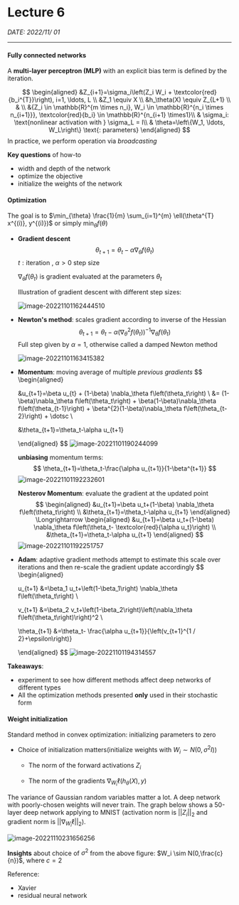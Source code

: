 # Lecture 6

*DATE: 2022/11/ 01*

---

#### Fully connected networks

A **multi-layer perceptron (MLP)** with an explicit bias term is defined by the iteration.

$$
\begin{aligned}
&Z_{i+1}=\sigma_i\left(Z_i W_i + \textcolor{red}{b_i^{T}}\right), i=1, \ldots, L \\
&Z_1 \equiv X \\
&h_\theta(X) \equiv Z_{L+1} \\
& \\
&{Z_i \in \mathbb{R}^{m \times n_i}, W_i \in \mathbb{R}^{n_i \times n_{i+1}}}, \textcolor{red}{b_i} \in \mathbb{R}^{n_{i+1} \times1}\\
& \sigma_i: \text{nonlinear activation with } \sigma_L = I\\
& \theta=\left\{W_1, \ldots, W_L\right\} \text{: parameters}
\end{aligned}
$$
In practice,  we perform operation via *broadcasting*

**Key questions** of how-to

- width and depth of the network
- optimize the objective
-  initialize the weights of the network

#### Optimization

The goal is to $\min_{\theta} \frac{1}{m} \sum_{i=1}^{m} \ell(\theta^{T} x^{(i)}, y^{(i)})$ or simply $\min_{\theta} f(\theta)$

- **Gradient descent**
  $$
  \theta_{t+1}=\theta_t-\alpha \nabla_\theta f\left(\theta_t\right)
  $$
   $t: \text{iteration}$ , $\alpha>0 \text{ step size}$ 

  $\nabla_\theta f\left(\theta_t\right)$ is gradient evaluated at the parameters $\theta_t$

  Illustration of gradient descent with different step sizes:

  ![image-20221101162444510](C:\Users\Steve\AppData\Roaming\Typora\typora-user-images\image-20221101162444510.png)

- **Newton's method**: scales gradient according to inverse of the Hessian
  $$
  \theta_{t+1}=\theta_t-\alpha\left(\nabla_\theta^2 f\left(\theta_t\right)\right)^{-1} \nabla_\theta f\left(\theta_t\right)
  $$
  Full step given by $\alpha=1$, otherwise called a damped Newton method

   ![image-20221101163415382](C:\Users\Steve\AppData\Roaming\Typora\typora-user-images\image-20221101163415382.png)

- **Momentum**: moving average of multiple *previous gradients* 
  $$
  \begin{aligned}
  
  &u_{t+1}=\beta u_{t} + (1-\beta) \nabla_\theta f\left(\theta_t\right) \\
  &= (1-\beta)\nabla_\theta f\left(\theta_t\right) + \beta(1-\beta)\nabla_\theta f\left(\theta_{t-1}\right) + \beta^{2}(1-\beta)\nabla_\theta f\left(\theta_{t-2}\right) + \dotsc
  \\
  
  &\theta_{t+1}=\theta_t-\alpha u_{t+1}
  
  \end{aligned}
  $$
  ![image-20221101190244099](C:\Users\Steve\AppData\Roaming\Typora\typora-user-images\image-20221101190244099.png)

  **unbiasing** momentum terms:
  $$
  \theta_{t+1}=\theta_t-\frac{\alpha u_{t+1}}{1-\beta^{t+1}}
  $$
  ![image-20221101192232601](C:\Users\Steve\AppData\Roaming\Typora\typora-user-images\image-20221101192232601.png)

  **Nesterov Momentum**: evaluate the gradient at the updated point
  $$
  \begin{aligned}
  &u_{t+1}=\beta u_t+(1-\beta) \nabla_\theta f\left(\theta_t\right) \\
  &\theta_{t+1}=\theta_t-\alpha u_{t+1}
  \end{aligned} \Longrightarrow \begin{aligned}
  &u_{t+1}=\beta u_t+(1-\beta) \nabla_\theta f\left(\theta_t- \textcolor{red}{\alpha u_t}\right) \\
  &\theta_{t+1}=\theta_t-\alpha u_{t+1}
  \end{aligned}
  $$
  ![image-20221101192251757](C:\Users\Steve\AppData\Roaming\Typora\typora-user-images\image-20221101192251757.png)

- **Adam**: adaptive gradient methods attempt to estimate this scale over iterations
  and then re-scale the gradient update accordingly
  $$
  \begin{aligned}
  
  u_{t+1} &=\beta_1 u_t+\left(1-\beta_1\right) \nabla_\theta f\left(\theta_t\right) \\
  
  v_{t+1} &=\beta_2 v_t+\left(1-\beta_2\right)\left(\nabla_\theta f\left(\theta_t\right)\right)^2 \\
  
  \theta_{t+1} &=\theta_t- \frac{\alpha u_{t+1}}{\left(v_{t+1}^{1 / 2}+\epsilon\right)}
  
  \end{aligned}
  $$
  ![image-20221101194314557](C:\Users\Steve\AppData\Roaming\Typora\typora-user-images\image-20221101194314557.png)

**Takeaways**:

- experiment to see how different methods affect deep networks of different types
- All the optimization methods presented **only** used in their stochastic form

#### Weight initialization

Standard method in convex optimization: initializing parameters to zero

- Choice of initialization matters(initialize weights with $W_i \sim N(0, \sigma^2I)$)

  - The norm of the forward activations $Z_i$

  - The norm of the gradients $\nabla_{W_i} \ell(h_{\theta}(X),y)$

The variance of Gaussian random variables matter a lot. A deep network with poorly-chosen weights will never train. The graph below shows a 50-layer deep network applying to MNIST (activation norm is $||Z_i||_{2}$ and gradient norm is $||\nabla_{W_i} \ell||_{2}$).

![image-20221110231656256](C:\Users\Steve\AppData\Roaming\Typora\typora-user-images\image-20221110231656256.png)

**Insights** about choice of $\sigma^2$ from the above figure: $W_i \sim N(0,\frac{c}{n})$, where $c=2$



Reference: 

- Xavier
- residual neural network
